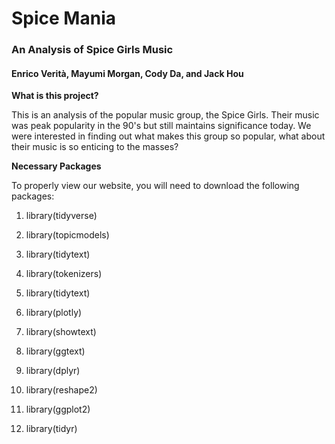 # Spice Mania
### An Analysis of Spice Girls Music
#### Enrico Verità, Mayumi Morgan, Cody Da, and Jack Hou


**What is this project?**

This is an analysis of the popular music group, the Spice Girls. Their music was peak popularity in the 90's but still maintains significance today. We were interested in finding out what makes this group so popular, what about their music is so enticing to the masses?

**Necessary Packages**

To properly view our website, you will need to download the following packages:

1. library(tidyverse)

2. library(topicmodels)

3. library(tidytext)

4. library(tokenizers)

5. library(tidytext)

6. library(plotly)

7. library(showtext)

8. library(ggtext)

9. library(dplyr)

10. library(reshape2)

11. library(ggplot2)

12. library(tidyr)

